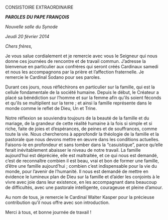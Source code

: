 CONSISTOIRE EXTRAORDINAIRE

***PAROLES*** ***DU PAPE FRANÇOIS***

*Nouvelle salle du Synode*

*Jeudi 20 février 2014*

*Chers frères,*

Je vous salue cordialement et je remercie avec vous le Seigneur qui nous donne ces journées de rencontre et de travail commun. J’adresse la bienvenue en particulier aux confrères qui seront créés Cardinaux samedi et nous les accompagnons par la prière et l’affection fraternelle. Je remercie le Cardinal Sodano pour ses paroles.

Durant ces jours, nous réfléchirons en particulier sur la famille, qui est la cellule fondamentale de la société humaine. Depuis le début, le Créateur a placé sa bénédiction sur l’homme et sur la femme afin qu’ils soient féconds et qu’ils se multiplient sur la terre ; et ainsi la famille représente dans le monde comme le reflet de Dieu, Un et Trine.

Notre réflexion se souviendra toujours de la beauté de la famille et du mariage, de la grandeur de cette réalité humaine à la fois si simple et si riche, faite de joies et d’espérances, de peines et de souffrances, comme toute la vie. Nous chercherons à approfondir la théologie de la famille et la pastorale que nous devons mettre en œuvre dans les conditions actuelles. Faisons-le en profondeur et sans tomber dans la “casuistique”, parce qu’elle ferait inévitablement abaisser le niveau de notre travail. La famille aujourd’hui est dépréciée, elle est maltraitée, et ce qui nous est demandé, c’est de reconnaître combien il est beau, vrai et bon de former une famille, d’être une famille aujourd’hui ; combien c’est indispensable pour la vie du monde, pour l’avenir de l’humanité. Il nous est demandé de mettre en évidence le lumineux plan de Dieu sur la famille et d’aider les conjoints à le vivre avec joie dans leur existence, en les accompagnant dans beaucoup de difficultés, avec une pastorale intelligente, courageuse et pleine d’amour.

Au nom de tous, je remercie le Cardinal Walter Kasper pour la précieuse contribution qu’il nous offre avec son introduction.

Merci à tous, et bonne journée de travail !
